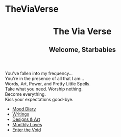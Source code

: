 # TheViaVerse
<!DOCTYPE html>
<html lang="en">
<head>
  <meta charset="UTF-8" />
  <meta name="viewport" content="width=device-width, initial-scale=1" />
  <link rel="stylesheet" href="style.css" />
</head>
<body>
  <div class="container">
    <header>
      <h1>The Via Verse</h1>
      <h2>Welcome, Starbabies</h2>
    </header>
    <section class="intro">
      <p>
        You've fallen into my frequency...<br />
        You're in the presence of all that I am...<br />
        Words, Art, Power, and Pretty Little Spells.<br />
        Take what you need. Worship nothing.<br />
        Become everything.<br />
        Kiss your expectations good-bye.
      </p>
    </section>
    <nav>
      <ul>
        <li><a href="diary.html">Mood Diary</a></li>
        <li><a href="writings.html">Writings</a></li>
        <li><a href="offerings.html">Designs & Art</a></li>
        <li><a href="loves.html">Monthly Loves</a></li>
        <li><a href="#" id="secret-link">Enter the Void</a></li>
      </ul>
    </nav>
  </div>


